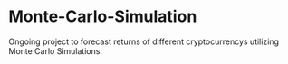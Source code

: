 # Monte-Carlo-Simulation
Ongoing project to forecast returns of different cryptocurrencys utilizing Monte Carlo Simulations.
